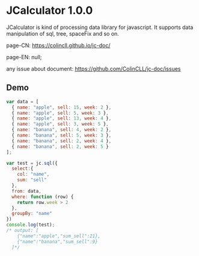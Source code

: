 # JCalculator 1.0.0
JCalculator is kind of processing data library for javascript. It supports data manipulation of sql, tree, spaceFix and so on.

page-CN: https://colincll.github.io/jc-doc/

page-EN: null;

any issue about document: https://github.com/ColinCLL/jc-doc/issues

## Demo
```javascript
var data = [
  { name: "apple", sell: 15, week: 2 },
  { name: "apple", sell: 5, week: 3 },
  { name: "apple", sell: 13, week: 4 },
  { name: "apple", sell: 3, week: 5 },
  { name: "banana", sell: 4, week: 2 },
  { name: "banana", sell: 5, week: 3 },
  { name: "banana", sell: 2, week: 4 },
  { name: "banana", sell: 2, week: 5 }
];

var test = jc.sql({
  select:{
    col: "name",
    sum: "sell"
  },
  from: data,
  where: function (row) {
    return row.week > 2
  },
  groupBy: "name"
})
console.log(test);
/* output: [
    {"name":"apple","sum_sell":21},
    {"name":"banana","sum_sell":9}
  ]*/
```
